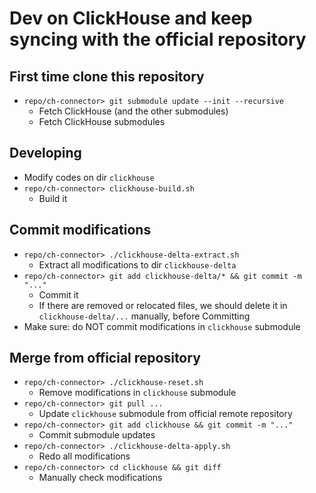 # Dev on ClickHouse and keep syncing with the official repository

## First time clone this repository
* `repo/ch-connector> git submodule update --init --recursive`
    * Fetch ClickHouse (and the other submodules)
    * Fetch ClickHouse submodules

## Developing
* Modify codes on dir `clickhouse`
* `repo/ch-connector> clickhouse-build.sh`
    * Build it

## Commit modifications
* `repo/ch-connector> ./clickhouse-delta-extract.sh`
    * Extract all modifications to dir `clickhouse-delta`
* `repo/ch-connector> git add clickhouse-delta/* && git commit -m "..."`
    * Commit it
    * If there are removed or relocated files, we should delete it in `clickhouse-delta/...` manually, before Committing
* Make sure: do NOT commit modifications in `clickhouse` submodule

## Merge from official repository
* `repo/ch-connector> ./clickhouse-reset.sh`
    * Remove modifications in `clickhouse` submodule
* `repo/ch-connector> git pull ...`
    * Update `clickhouse` submodule from official remote repository
* `repo/ch-connector> git add clickhouse && git commit -m "..."`
    * Commit submodule updates
* `repo/ch-connector> ./clickhouse-delta-apply.sh`
    * Redo all modifications
* `repo/ch-connector> cd clickhouse && git diff`
    * Manually check modifications
